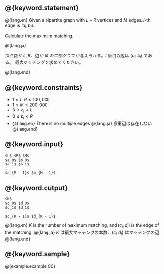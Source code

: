 ## @{keyword.statement}

@{lang.en}
Given a bipartite graph with $L + R$ vertices and $M$ edges. $i$-th edge is $(a_i, b_i)$.

Calculate the maximum matching.

@{lang.ja}

頂点数が $L, R$、辺が $M$ の二部グラフが与えられる。$i$ 番目の辺は $(a_i, b_i)$ である。
最大マッチングを求めてください。

@{lang.end}

## @{keyword.constraints}

- $1 \leq L, R \leq 100,000$
- $1 \leq M \leq 200,000$
- $0 \leq a_i < L$
- $0 \leq b_i < R$
- @{lang.en} There is no multiple edges @{lang.ja} 多重辺は存在しない @{lang.end}

## @{keyword.input}

~~~
$L$ $R$ $M$
$a_0$ $b_0$
$a_1$ $b_1$
:
$a_{M - 1}$ $b_{M - 1}$
~~~

## @{keyword.output}
~~~
$K$
$c_0$ $d_0$
$c_1$ $d_1$
:
$c_{K - 1}$ $d_{K - 1}$
~~~

@{lang.en}
$K$ is the number of maximum matching, and $(c_i, d_i)$ is the edge of the matching.
@{lang.ja}
$K$ は最大マッチングの本数、$(c_i, d_i)$ はマッチングの辺
@{lang.end}

## @{keyword.sample}

@{example.example_00}
